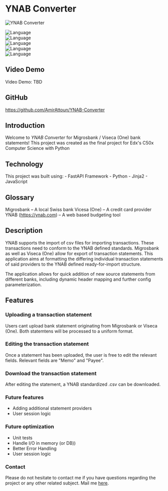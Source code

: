 # YNAB Converter

![YNAB Converter](https://i.ibb.co/B2pTt7p/YNAB.png)

![Language](https://img.shields.io/badge/language-python-green)\
![Language](https://img.shields.io/badge/language-fastapi-white)\
![Language](https://img.shields.io/badge/language-html-blue)\
![Language](https://img.shields.io/badge/language-jinja2-black)\
![Language](https://img.shields.io/badge/language-javascript-pink)


## Video Demo
Video Demo:  TBD

## GitHub
https://github.com/AmirAttoun/YNAB-Converter

## Introduction
Welcome to *YNAB Converter* for Migrosbank / Viseca (One) bank statements!
This project was created as the final project for Edx's C50x Computer Science with Python

## Technology
This project was built using:
    - FastAPI Framework
    - Python
    - Jinja2
    - JavaScript

## Glossary
Migrosbank – A local Swiss bank
Vicesa (One) – A credit card provider
YNAB (https://ynab.com) – A web based budgeting tool

## Description

YNAB supports the import of csv files for importing transactions.
These transactions need to conform to the YNAB defined standards.
Migrosbank as well as Viseca (One) allow for export of transaction statements.
This application aims at formatting the differing individual transaction statements of said providers
to the YNAB defined ready-for-import structure.

The application allows for quick addition of new source statements from different banks, including dynamic header mapping and further config parameterization.

## Features

### Uploading a transaction statement
Users cant upload bank statement originating from Migrosbank or Viseca (One).
Both statemtens will be processed to a uniform format.

### Editing the transaction statement
Once a statement has been uploaded, the user is free to edit the relevant fields.
Relevant fields are "Memo" and "Payee".

### Download the transaction statement
After editing the statement, a YNAB standardized .csv can be downloaded.

### Future features 

- Adding additional statement providers
- User session logic

### Future optimization
- Unit tests
- Handle I/O in memory (or DB))
- Better Error Handling
- User session logic

### Contact
Please do not hesitate to contact me if you have questions regarding the project
or any other related subject. Mail me <a href="mailto:amir.attoun@protonmail.ch">here</a>.